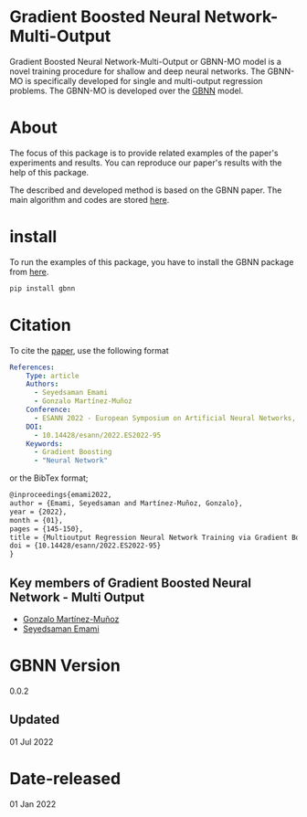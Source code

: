 # Gradient Boosted Neural Network-Multi-Output

Gradient Boosted Neural Network-Multi-Output or GBNN-MO model is a novel training procedure for shallow and deep neural networks. The GBNN-MO is specifically developed for single and multi-output regression problems. The GBNN-MO is developed over the [GBNN](https://github.com/GAA-UAM/GBNN) model.


# About
The focus of this package is to provide related examples of the paper's experiments and results. You can reproduce our paper's results with the help of this package.

The described and developed method is based on the GBNN paper.
The main algorithm and codes are stored [here](https://github.com/GAA-UAM/GBNN).

# install
To run the examples of this package, you have to install the GBNN package from [here](https://github.com/GAA-UAM/GBNN).

```bash
pip install gbnn
```

# Citation
To cite the [paper](https://www.esann.org/sites/default/files/proceedings/2022/ES2022-95.pdf), use the following format

```yaml
References:
    Type: article
    Authors:
      - Seyedsaman Emami
      - Gonzalo Martínez-Muñoz
    Conference:
      - ESANN 2022 - European Symposium on Artificial Neural Networks, Computational Intelligence and Machine Learning
    DOI:
      - 10.14428/esann/2022.ES2022-95
    Keywords:
      - Gradient Boosting
      - "Neural Network"
```

or the BibTex format;

```txt
@inproceedings{emami2022,
author = {Emami, Seyedsaman and Martínez-Muñoz, Gonzalo},
year = {2022},
month = {01},
pages = {145-150},
title = {Multioutput Regression Neural Network Training via Gradient Boosting},
doi = {10.14428/esann/2022.ES2022-95}
}
```


## Key members of Gradient Boosted Neural Network - Multi Output

* [Gonzalo Martínez-Muñoz](https://github.com/gmarmu)
* [Seyedsaman Emami](https://github.com/samanemami)

# GBNN Version 
0.0.2

## Updated
01 Jul 2022

# Date-released
01 Jan 2022
